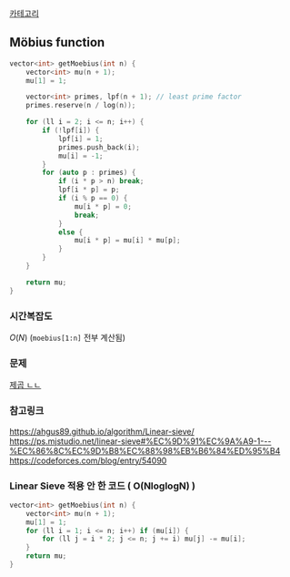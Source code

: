 [카테고리](/README.md)
## Möbius function
```cpp
vector<int> getMoebius(int n) {
    vector<int> mu(n + 1);
    mu[1] = 1;

    vector<int> primes, lpf(n + 1); // least prime factor
    primes.reserve(n / log(n));

    for (ll i = 2; i <= n; i++) {
        if (!lpf[i]) {
            lpf[i] = 1;
            primes.push_back(i);
            mu[i] = -1;
        }
        for (auto p : primes) {
            if (i * p > n) break;
            lpf[i * p] = p;
            if (i % p == 0) {
                mu[i * p] = 0;
                break;
            }
            else {
                mu[i * p] = mu[i] * mu[p];
            }
        }
    }

    return mu;
}
```
### 시간복잡도
$O(N)$ (`moebius[1:n]` 전부 계산됨)   

### 문제
[제곱 ㄴㄴ](https://www.acmicpc.net/problem/1557)

### 참고링크
https://ahgus89.github.io/algorithm/Linear-sieve/   
https://ps.mjstudio.net/linear-sieve#%EC%9D%91%EC%9A%A9-1---%EC%86%8C%EC%9D%B8%EC%88%98%EB%B6%84%ED%95%B4   
https://codeforces.com/blog/entry/54090   

### Linear Sieve 적용 안 한 코드 ( O(NloglogN) )
```cpp
vector<int> getMoebius(int n) {
    vector<int> mu(n + 1);
    mu[1] = 1;
    for (ll i = 1; i <= n; i++) if (mu[i]) {
        for (ll j = i * 2; j <= n; j += i) mu[j] -= mu[i];
    }
    return mu;
}
```